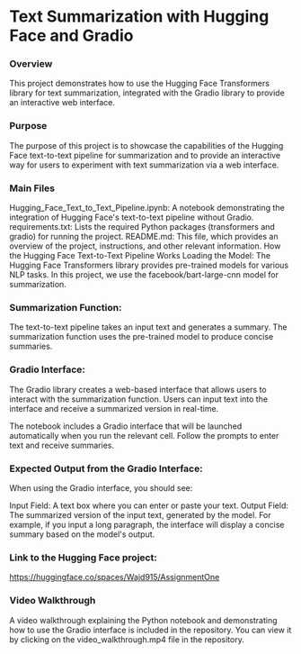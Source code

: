 # Text Summarization with Hugging Face and Gradio

### Overview
This project demonstrates how to use the Hugging Face Transformers library for text summarization, integrated with the Gradio library to provide an interactive web interface.

### Purpose
The purpose of this project is to showcase the capabilities of the Hugging Face text-to-text pipeline for summarization and to provide an interactive way for users to experiment with text summarization via a web interface. 

### Main Files
Hugging_Face_Text_to_Text_Pipeline.ipynb: A notebook demonstrating the integration of Hugging Face's text-to-text pipeline without Gradio. 
requirements.txt: Lists the required Python packages (transformers and gradio) for running the project.
README.md: This file, which provides an overview of the project, instructions, and other relevant information.
How the Hugging Face Text-to-Text Pipeline Works
Loading the Model: The Hugging Face Transformers library provides pre-trained models for various NLP tasks. In this project, we use the facebook/bart-large-cnn model for summarization.

### Summarization Function: 

The text-to-text pipeline takes an input text and generates a summary. The summarization function uses the pre-trained model to produce concise summaries.

### Gradio Interface: 
The Gradio library creates a web-based interface that allows users to interact with the summarization function. Users can input text into the interface and receive a summarized version in real-time.


The notebook includes a Gradio interface that will be launched automatically when you run the relevant cell. Follow the prompts to enter text and receive summaries.

### Expected Output from the Gradio Interface:

When using the Gradio interface, you should see:

Input Field: A text box where you can enter or paste your text.
Output Field: The summarized version of the input text, generated by the model.
For example, if you input a long paragraph, the interface will display a concise summary based on the model's output.

### Link to the Hugging Face project:

https://huggingface.co/spaces/Wajd915/AssignmentOne

### Video Walkthrough
A video walkthrough explaining the Python notebook and demonstrating how to use the Gradio interface is included in the repository. You can view it by clicking on the video_walkthrough.mp4 file in the repository.




